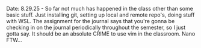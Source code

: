 Date: 8.29.25 - So far not much has happened in the class other than some basic stuff. 
Just installing git, setting up local and remote repo's, doing stuff with WSL.
The assignment for the journal says that you're gonna be checking in on the journal 
periodically throughout the semester, so I just gotta say. 
It should be an absolute CRIME to use vim in the classroom. Nano FTW...
